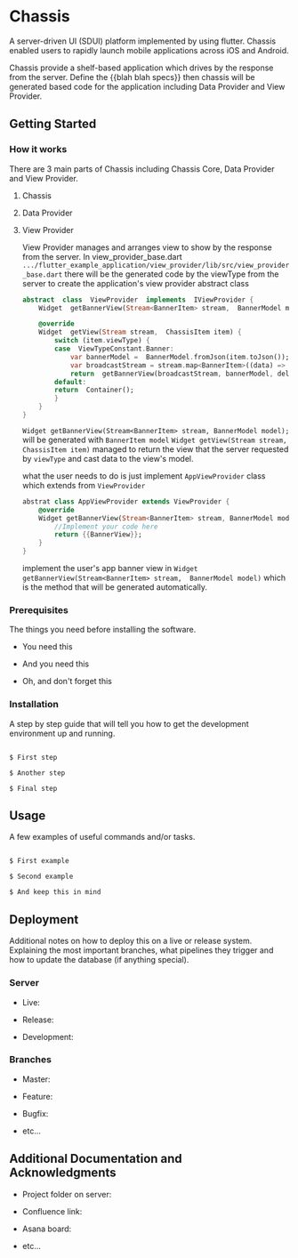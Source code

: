 <!--
This README describes the package. If you publish this package to pub.dev,
this README's contents appear on the landing page for your package.

For information about how to write a good package README, see the guide for
[writing package pages](https://dart.dev/guides/libraries/writing-package-pages).

For general information about developing packages, see the Dart guide for
[creating packages](https://dart.dev/guides/libraries/create-library-packages)
and the Flutter guide for
[developing packages and plugins](https://flutter.dev/developing-packages).
-->
# Chassis

  

A server-driven UI (SDUI) platform implemented by using flutter. Chassis enabled users to rapidly launch mobile applications across iOS and Android.

Chassis provide a shelf-based application which drives by the response from the server. Define the {{blah blah specs}} then chassis will be generated based code for the application including Data Provider and View Provider.

  

## Getting Started

  

### How it works

  

There are 3 main parts of Chassis including Chassis Core, Data Provider and View Provider.

  

1. Chassis 
2. Data Provider
3. View Provider

  

	View Provider manages and arranges view to show by the response from the server.
In view_provider_base.dart
`.../flutter_example_application/view_provider/lib/src/view_provider_base.dart`
there will be the generated code by the viewType from the server to create the application's view provider abstract class

	```dart
    abstract  class  ViewProvider  implements  IViewProvider {
        Widget  getBannerView(Stream<BannerItem> stream,  BannerModel model);

        @override
        Widget  getView(Stream stream,  ChassisItem item) {
            switch (item.viewType) {
            case  ViewTypeConstant.Banner:
                var bannerModel =  BannerModel.fromJson(item.toJson());
                var broadcastStream = stream.map<BannerItem>((data) =>  BannerItem.fromJson(data));
                return  getBannerView(broadcastStream, bannerModel, delegate);
            default:
            return  Container();
            }
        }
    }
    ```

   

	 `Widget getBannerView(Stream<BannerItem> stream, BannerModel model);` will be generated with `BannerItem model` 
 `Widget getView(Stream stream, ChassisItem item)` managed to return the view that the server requested by `viewType` and cast data to the view's model.

	what the user needs to do is just implement `AppViewProvider` class which extends from `ViewProvider`
	

	```dart
    abstrat class AppViewProvider extends ViewProvider {
        @override
        Widget getBannerView(Stream<BannerItem> stream, BannerModel model) {
            //Implement your code here
            return {{BannerView}};
        }
    }
    ```

	implement the user's app banner view in `Widget getBannerView(Stream<BannerItem> stream,  BannerModel model)` which is the method that will be generated automatically.


### Prerequisites

  

The things you need before installing the software.

  

* You need this

* And you need this

* Oh, and don't forget this

  

### Installation

  

A step by step guide that will tell you how to get the development environment up and running.

  

```

$ First step

$ Another step

$ Final step

```

  

## Usage

  

A few examples of useful commands and/or tasks.

  

```

$ First example

$ Second example

$ And keep this in mind

```

  

## Deployment

  

Additional notes on how to deploy this on a live or release system. Explaining the most important branches, what pipelines they trigger and how to update the database (if anything special).

  

### Server

  

* Live:

* Release:

* Development:

  

### Branches

  

* Master:

* Feature:

* Bugfix:

* etc...

  

## Additional Documentation and Acknowledgments

  

* Project folder on server:

* Confluence link:

* Asana board:

* etc...